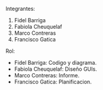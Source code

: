 Integrantes:

1. Fidel Barriga 
2. Fabiola Cheuquelaf
3. Marco Contreras
4. Francisco Gatica

Rol:
* Fidel Barriga: Codigo y diagrama.
* Fabiola Cheuquelaf: Diseño GUIs.
* Marco Contreras: Informe.
* Francisco Gatica: Planificacion.
